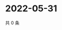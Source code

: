 # 2022-05-31

共 0 条

<!-- BEGIN WEIBO -->
<!-- 最后更新时间 Tue May 31 2022 10:51:14 GMT+0800 (China Standard Time) -->

<!-- END WEIBO -->
